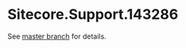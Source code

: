 # Sitecore.Support.143286

See [master branch](https://github.com/sitecoresupport/Sitecore.Support.143286) for details.